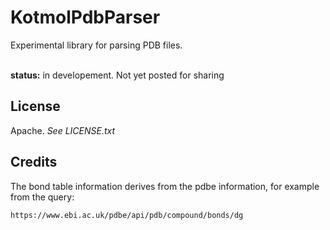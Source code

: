 KotmolPdbParser
==========

Experimental library for parsing PDB files.

<br><b>status:</b> in developement.  Not yet posted for sharing

License
---------
Apache.  <i>See LICENSE.txt</i>

Credits
-------
The bond table information derives from the pdbe information, 
for example from the query:

    https://www.ebi.ac.uk/pdbe/api/pdb/compound/bonds/dg
    
 